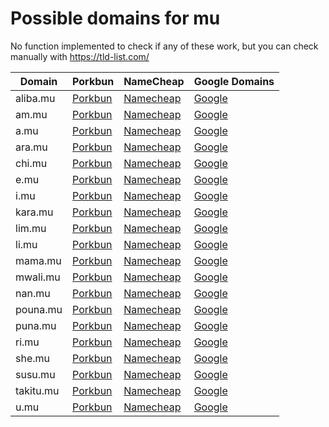 # Possible domains for mu

No function implemented to check if any of these work, but you can check manually with https://tld-list.com/

| Domain | Porkbun | NameCheap | Google Domains |
|---|---|---|---|
| aliba.mu | [Porkbun](https://porkbun.com/checkout/search?prb=e814663da1&tlds=&idnLanguage=&search=search&q=aliba.mu) | [Namecheap](https://www.namecheap.com/domains/registration/results/?domain=aliba.mu) | [Google](https://domains.google.com/registrar/search?searchTerm=aliba.mu) |
| am.mu | [Porkbun](https://porkbun.com/checkout/search?prb=e814663da1&tlds=&idnLanguage=&search=search&q=am.mu) | [Namecheap](https://www.namecheap.com/domains/registration/results/?domain=am.mu) | [Google](https://domains.google.com/registrar/search?searchTerm=am.mu) |
| a.mu | [Porkbun](https://porkbun.com/checkout/search?prb=e814663da1&tlds=&idnLanguage=&search=search&q=a.mu) | [Namecheap](https://www.namecheap.com/domains/registration/results/?domain=a.mu) | [Google](https://domains.google.com/registrar/search?searchTerm=a.mu) |
| ara.mu | [Porkbun](https://porkbun.com/checkout/search?prb=e814663da1&tlds=&idnLanguage=&search=search&q=ara.mu) | [Namecheap](https://www.namecheap.com/domains/registration/results/?domain=ara.mu) | [Google](https://domains.google.com/registrar/search?searchTerm=ara.mu) |
| chi.mu | [Porkbun](https://porkbun.com/checkout/search?prb=e814663da1&tlds=&idnLanguage=&search=search&q=chi.mu) | [Namecheap](https://www.namecheap.com/domains/registration/results/?domain=chi.mu) | [Google](https://domains.google.com/registrar/search?searchTerm=chi.mu) |
| e.mu | [Porkbun](https://porkbun.com/checkout/search?prb=e814663da1&tlds=&idnLanguage=&search=search&q=e.mu) | [Namecheap](https://www.namecheap.com/domains/registration/results/?domain=e.mu) | [Google](https://domains.google.com/registrar/search?searchTerm=e.mu) |
| i.mu | [Porkbun](https://porkbun.com/checkout/search?prb=e814663da1&tlds=&idnLanguage=&search=search&q=i.mu) | [Namecheap](https://www.namecheap.com/domains/registration/results/?domain=i.mu) | [Google](https://domains.google.com/registrar/search?searchTerm=i.mu) |
| kara.mu | [Porkbun](https://porkbun.com/checkout/search?prb=e814663da1&tlds=&idnLanguage=&search=search&q=kara.mu) | [Namecheap](https://www.namecheap.com/domains/registration/results/?domain=kara.mu) | [Google](https://domains.google.com/registrar/search?searchTerm=kara.mu) |
| lim.mu | [Porkbun](https://porkbun.com/checkout/search?prb=e814663da1&tlds=&idnLanguage=&search=search&q=lim.mu) | [Namecheap](https://www.namecheap.com/domains/registration/results/?domain=lim.mu) | [Google](https://domains.google.com/registrar/search?searchTerm=lim.mu) |
| li.mu | [Porkbun](https://porkbun.com/checkout/search?prb=e814663da1&tlds=&idnLanguage=&search=search&q=li.mu) | [Namecheap](https://www.namecheap.com/domains/registration/results/?domain=li.mu) | [Google](https://domains.google.com/registrar/search?searchTerm=li.mu) |
| mama.mu | [Porkbun](https://porkbun.com/checkout/search?prb=e814663da1&tlds=&idnLanguage=&search=search&q=mama.mu) | [Namecheap](https://www.namecheap.com/domains/registration/results/?domain=mama.mu) | [Google](https://domains.google.com/registrar/search?searchTerm=mama.mu) |
| mwali.mu | [Porkbun](https://porkbun.com/checkout/search?prb=e814663da1&tlds=&idnLanguage=&search=search&q=mwali.mu) | [Namecheap](https://www.namecheap.com/domains/registration/results/?domain=mwali.mu) | [Google](https://domains.google.com/registrar/search?searchTerm=mwali.mu) |
| nan.mu | [Porkbun](https://porkbun.com/checkout/search?prb=e814663da1&tlds=&idnLanguage=&search=search&q=nan.mu) | [Namecheap](https://www.namecheap.com/domains/registration/results/?domain=nan.mu) | [Google](https://domains.google.com/registrar/search?searchTerm=nan.mu) |
| pouna.mu | [Porkbun](https://porkbun.com/checkout/search?prb=e814663da1&tlds=&idnLanguage=&search=search&q=pouna.mu) | [Namecheap](https://www.namecheap.com/domains/registration/results/?domain=pouna.mu) | [Google](https://domains.google.com/registrar/search?searchTerm=pouna.mu) |
| puna.mu | [Porkbun](https://porkbun.com/checkout/search?prb=e814663da1&tlds=&idnLanguage=&search=search&q=puna.mu) | [Namecheap](https://www.namecheap.com/domains/registration/results/?domain=puna.mu) | [Google](https://domains.google.com/registrar/search?searchTerm=puna.mu) |
| ri.mu | [Porkbun](https://porkbun.com/checkout/search?prb=e814663da1&tlds=&idnLanguage=&search=search&q=ri.mu) | [Namecheap](https://www.namecheap.com/domains/registration/results/?domain=ri.mu) | [Google](https://domains.google.com/registrar/search?searchTerm=ri.mu) |
| she.mu | [Porkbun](https://porkbun.com/checkout/search?prb=e814663da1&tlds=&idnLanguage=&search=search&q=she.mu) | [Namecheap](https://www.namecheap.com/domains/registration/results/?domain=she.mu) | [Google](https://domains.google.com/registrar/search?searchTerm=she.mu) |
| susu.mu | [Porkbun](https://porkbun.com/checkout/search?prb=e814663da1&tlds=&idnLanguage=&search=search&q=susu.mu) | [Namecheap](https://www.namecheap.com/domains/registration/results/?domain=susu.mu) | [Google](https://domains.google.com/registrar/search?searchTerm=susu.mu) |
| takitu.mu | [Porkbun](https://porkbun.com/checkout/search?prb=e814663da1&tlds=&idnLanguage=&search=search&q=takitu.mu) | [Namecheap](https://www.namecheap.com/domains/registration/results/?domain=takitu.mu) | [Google](https://domains.google.com/registrar/search?searchTerm=takitu.mu) |
| u.mu | [Porkbun](https://porkbun.com/checkout/search?prb=e814663da1&tlds=&idnLanguage=&search=search&q=u.mu) | [Namecheap](https://www.namecheap.com/domains/registration/results/?domain=u.mu) | [Google](https://domains.google.com/registrar/search?searchTerm=u.mu) |
